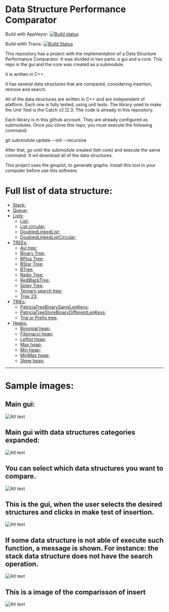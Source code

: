 Data Structure Performance Comparator
====================
Build with AppVeyor: [![Build status](https://ci.appveyor.com/api/projects/status/cuw1o4xx5t2y0i9q?svg=true)](https://ci.appveyor.com/project/DanielSLima/datastructureperformancecomp)

Build witth Travis: [![Build Status](https://www.travis-ci.com/danielScLima/DataStructurePerformanceComp.svg?branch=master)](https://www.travis-ci.com/danielScLima/DataStructurePerformanceComp)

This repository has a project with the implementation of a Data Structure Performance Comparator.
It was divided in two parts: a gui and a core. This repo is the gui and the core was created as a submodule.

It is written in C++.

It has several data structures that are compared, considering insertion, remove and search.

All of the data structures are written in C++ and are independent of platform. Each one is fully tested,
using unit tests. The library used to make the Unit Test is the Catch v2.12.3.
The code is already in this repository.

Each library is in this github account. They are already configured as submodules. Once you clone this repo,
you must execute the following command:

git submodule update --init --recursive

After that, go until the submodule created (teh core) and execute the same command. It wil download all of the data structures.

This project uses the gnuplot, to generate graphs. Install this tool in your computer before use this software.


Full list of data structure: 
====================

* [Stack;](#markdown-header)
* [Queue;](#markdown-header)
* [Lists;](#markdown-header)
	* [List;](#markdown-header-emphasis)
	* [List circular;](#markdown-header-emphasis)
	* [DoubledLinkedList;](#markdown-header-emphasis)
	* [DoubledLinkedListCircular;](#markdown-header-emphasis)
* [TREEs;](#markdown-header)
	* [Avl tree;](#markdown-header-emphasis)
	* [Binary Tree;](#markdown-header-emphasis)
	* [BPlus Tree;](#markdown-header-emphasis)
	* [BStar Tree;](#markdown-header-emphasis)
	* [BTree;](#markdown-header-emphasis)	
	* [Radix Tree;](#markdown-header-emphasis)
	* [RedBlackTree;](#markdown-header-emphasis)
	* [Splay Tree;](#markdown-header-emphasis)
	* [Ternary search tree;](#markdown-header-emphasis)
	* [Tree 23;](#markdown-header-emphasis)
* [TRIEs;](#markdown-header)
	* [PatriciaTreeBinarySameLenKeys;](#markdown-header-emphasis)
	* [PatriciaTreeStoreBinaryDifferentLenKeys;](#markdown-header-emphasis)
	* [Trie or Prefix tree;](#markdown-header-emphasis)
* [Heaps.](#markdown-header)
	* [Binomial heap;](#markdown-header-emphasis)
	* [Fibonacci heap;](#markdown-header-emphasis)
	* [Leftist heap;](#markdown-header-emphasis)
	* [Max heap;](#markdown-header-emphasis)
	* [Min heap;](#markdown-header-emphasis)
	* [MinMax heap;](#markdown-header-emphasis)
	* [Skew heap;](#markdown-header-emphasis)



- - -

Sample images: 
====================

## Main gui:

![Alt text](images/1.png)

## Main gui with data structures categories expanded:

![Alt text](images/2.png)

## You can select which data structures you want to compare.

![Alt text](images/3.png)

## This is the gui, when the user selects the desired structures and clicks in make test of insertion.

![Alt text](images/4.png)

## If some data structure is not able of execute such function, a message is shown. For instance: the stack data structure does not have the search operation.

![Alt text](images/5.png)

## This is a image of the comparisson of insert

![Alt text](images/6.png)

